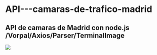 # API---camaras-de-trafico-madrid
## API de camaras de Madrid con node.js /Vorpal/Axios/Parser/TerminalImage




![](https://ibb.co/2P5Th51.png)


